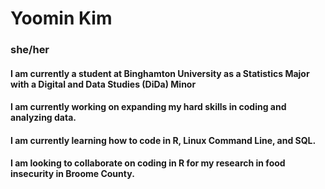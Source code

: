 # Yoomin Kim
### she/her

#### I am currently a student at Binghamton University as a Statistics Major with a Digital and Data Studies (DiDa) Minor 
#### I am currently working on expanding my hard skills in coding and analyzing data.
#### I am currently learning how to code in R, Linux Command Line, and SQL.
#### I am looking to collaborate on coding in R for my research in food insecurity in Broome County.

<!--
**ykim5747/ykim5747** is a ✨ _special_ ✨ repository because its `README.md` (this file) appears on your GitHub profile.

#### I am currently a student at Binghamton University as a Statistics Major with a Digital and Data Studies (DiDa) Minor 
#### I am currently working on expanding my hard skills in coding and analyzing data.
#### I am currently learning how to code in R, Linux Command Line, and SQL.
#### I am looking to collaborate on coding in R for my research in food insecurity in Broome County.
 I am looking for help with ...
 Ask me about ...
 How to reach me: ...

